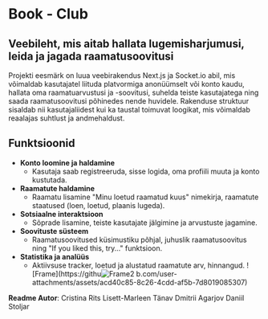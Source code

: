 # Book - Club

## Veebileht, mis aitab hallata lugemisharjumusi, leida ja jagada raamatusoovitusi

Projekti eesmärk on luua veebirakendus Next.js ja Socket.io abil, mis võimaldab kasutajatel liituda platvormiga anonüümselt või konto kaudu, hallata oma raamatuarvustusi ja -soovitusi, suhelda teiste kasutajatega ning saada raamatusoovitusi põhinedes nende huvidele. Rakenduse struktuur sisaldab nii kasutajaliidest kui ka taustal toimuvat loogikat, mis võimaldab reaalajas suhtlust ja andmehaldust.

## Funktsioonid

- **Konto loomine ja haldamine**
  - Kasutaja saab registreeruda, sisse logida, oma profiili muuta ja konto kustutada.
- **Raamatute haldamine**
  - Raamatu lisamine "Minu loetud raamatud kuus" nimekirja, raamatute staatused (loen, loetud, plaanis lugeda).
- **Sotsiaalne interaktsioon**
  - Sõprade lisamine, teiste kasutajate jälgimine ja arvustuste jagamine.
- **Soovituste süsteem**
  - Raamatusoovitused küsimustiku põhjal, juhuslik raamatusoovitus ning "If you liked this, try..." funktsioon.
- **Statistika ja analüüs**
  - Aktiivsuse tracker, loetud ja alustatud raamatute arv, hinnangud.
![Frame](https://githu![Frame2](https://github.com/user-attachments/assets/51a37247-93ec-482a-9dce-0bd35c92cd3e)
b.com/user-attachments/assets/acd40c85-8c26-4cdd-af5b-7d8019085307)



**Readme Autor**: Cristina Rits
Lisett-Marleen Tänav
Dmitrii Agarjov
Daniil Stoljar

